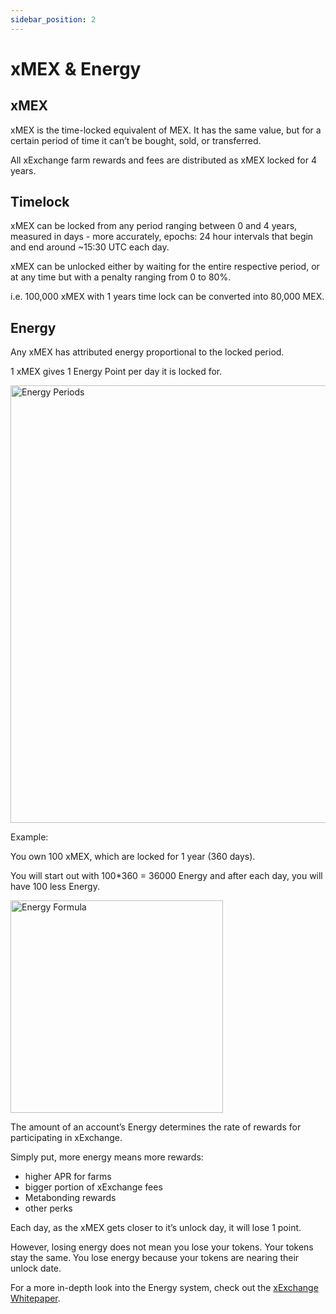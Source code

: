 ```yaml
---
sidebar_position: 2
---
```


[comment]: # (mx-exclude-context)

# xMEX & Energy

[comment]: # (mx-context-auto)

## xMEX

xMEX is the time-locked equivalent of MEX. It has the same value, but for a certain period of time it can’t be bought, sold, or transferred.

All xExchange farm rewards and fees are distributed as xMEX locked for 4 years.

[comment]: # (mx-context-auto)

## Timelock

xMEX can be locked from any period ranging between 0 and 4 years, measured in days - more accurately, epochs: 24 hour intervals that begin and end around ~15:30 UTC each day.

xMEX can be unlocked either by waiting for the entire respective period, or at any time but with a penalty ranging from 0 to 80%.

i.e. 100,000 xMEX with 1 years time lock can be converted into 80,000 MEX.

[comment]: # (mx-context-auto)

## Energy

Any xMEX has attributed energy proportional to the locked period.

1 xMEX gives 1 Energy Point per day it is locked for.

<div style={{ textAlign: 'center' }}>
    <img src="/docs/tokenomics/energy-periods.png" width="700" alt="Energy Periods" />
</div>

Example:

You own 100 xMEX, which are locked for 1 year (360 days).

You will start out with 100\*360 = 36000 Energy and after each day, you will have 100 less Energy.

<div style={{ textAlign: 'center' }}>
    <img src="/docs/tokenomics/energy-formula.png" width="340" alt="Energy Formula" />
</div>

The amount of an account’s Energy determines the rate of rewards for participating in xExchange.

Simply put, more energy means more rewards:

- higher APR for farms
- bigger portion of xExchange fees
- Metabonding rewards
- other perks

Each day, as the xMEX gets closer to it’s unlock day, it will lose 1 point.

However, losing energy does not mean you lose your tokens. Your tokens stay the same. You lose energy because your tokens are nearing their unlock date.

For a more in-depth look into the Energy system, check out the [xExchange Whitepaper](https://xexchange.com/x-exchange-economics.pdf).
